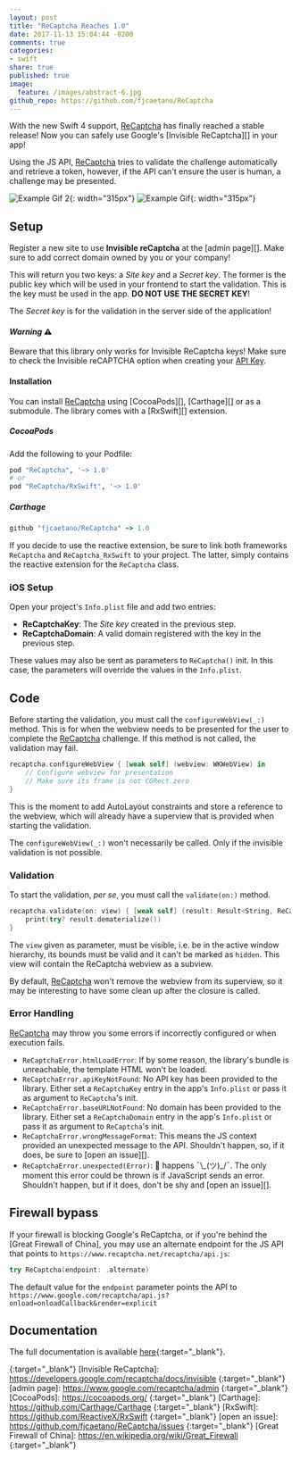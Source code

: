 ```yaml
---
layout: post
title: "ReCaptcha Reaches 1.0"
date: 2017-11-13 15:04:44 -0200
comments: true
categories:
- swift
share: true
published: true
image:
  feature: /images/abstract-6.jpg
github_repo: https://github.com/fjcaetano/ReCaptcha
---
```


With the new Swift 4 support, [ReCaptcha][] has finally reached a stable release!
Now you can safely use Google's [Invisible ReCaptcha][] in your app!

Using the JS API, [ReCaptcha][] tries to validate the challenge automatically and
retrieve a token, however, if the API can't ensure the user is human, a challenge
may be presented.

![Example Gif 2](https://raw.githubusercontent.com/fjcaetano/ReCaptcha/master/example2.gif){: width="315px"}
![Example Gif](https://raw.githubusercontent.com/fjcaetano/ReCaptcha/master/example.gif){: width="315px"}

<!-- more -->

## Setup

Register a new site to use __Invisible reCaptcha__ at the [admin page][]. Make sure
to add correct domain owned by you or your company!

This will return you two keys: a _Site key_ and a _Secret key_. The former is the
public key which will be used in your frontend to start the validation. This is
the key must be used in the app. **DO NOT USE THE SECRET KEY**!

The _Secret key_ is for the validation in the server side of the application!

#### _Warning_ ⚠️

Beware that this library only works for Invisible ReCaptcha keys! Make sure to
check the Invisible reCAPTCHA option when creating your [API Key](https://www.google.com/recaptcha/admin).

#### Installation

You can install [ReCaptcha][] using [CocoaPods][], [Carthage][] or as a submodule.
The library comes with a [RxSwift][] extension.

##### CocoaPods

Add the following to your Podfile:

``` ruby
pod "ReCaptcha", '~> 1.0'
# or
pod "ReCaptcha/RxSwift", '~> 1.0'
```

##### Carthage

``` ruby
github "fjcaetano/ReCaptcha" ~> 1.0
```

If you decide to use the reactive extension, be sure to link both frameworks
`ReCaptcha` and `ReCaptcha_RxSwift` to your project. The latter, simply contains
the reactive extension for the `ReCaptcha` class.

### iOS Setup

Open your project's `Info.plist` file and add two entries:

- **ReCaptchaKey**: The _Site key_ created in the previous step.
- **ReCaptchaDomain**: A valid domain registered with the key in the previous step.

These values may also be sent as parameters to `ReCaptcha()` init. In this case,
the parameters will override the values in the `Info.plist`.

## Code

Before starting the validation, you must call the `configureWebView(_:)` method.
This is for when the webview needs to be presented for the user to complete the
[ReCaptcha][] challenge. If this method is not called, the validation may fail.

``` swift
recaptcha.configureWebView { [weak self] (webview: WKWebView) in
    // Configure webview for presentation
    // Make sure its frame is not CGRect.zero
}
```

This is the moment to add AutoLayout constraints and store a reference to the webview,
which will already have a superview that is provided when starting the validation.

The `configureWebView(_:)` won't necessarily be called. Only if the invisible
validation is not possible.

### Validation

To start the validation, _per se_, you must call the `validate(on:)` method.

``` swift
recaptcha.validate(on: view) { [weak self] (result: Result<String, ReCaptchaError>) in
    print(try? result.dematerialize())
}
```

The `view` given as parameter, must be visible, i.e. be in the active window
hierarchy, its bounds must be valid and it can't be marked as `hidden`. This view
will contain the ReCaptcha webview as a subview.

By default, [ReCaptcha][] won't remove the webview from its superview, so it may
be interesting to have some clean up after the closure is called.

### Error Handling

[ReCaptcha][] may throw you some errors if incorrectly configured or when execution
fails.

- `ReCaptchaError.htmlLoadError`: If by some reason, the library's bundle is
unreachable, the template HTML won't be loaded.
- `ReCaptchaError.apiKeyNotFound`: No API key has been provided to the library.
Either set a `ReCaptchaKey` entry in the app's `Info.plist` or pass it as argument
to `ReCaptcha`'s init.
- `ReCaptchaError.baseURLNotFound`: No domain has been provided to the library.
Either set a `ReCaptchaDomain` entry in the app's `Info.plist` or pass it as
argument to `ReCaptcha`'s init.
- `ReCaptchaError.wrongMessageFormat`: This means the JS context provided an
unexpected message to the API. Shouldn't happen, so, if it does, be sure to
[open an issue][].
- `ReCaptchaError.unexpected(Error)`: 💩 happens ¯\\_(ツ)\_/¯. The only moment this
error could be thrown is if JavaScript sends an error. Shouldn't happen, but if
it does, don't be shy and [open an issue][].

## Firewall bypass

If your firewall is blocking Google's ReCaptcha, or if you're behind the [Great
Firewall of China], you may use an alternate endpoint for the JS API that points
to `https://www.recaptcha.net/recaptcha/api.js`:

``` swift
try ReCaptcha(endpoint: .alternate)
```

The default value for the `endpoint` parameter points the API to `https://www.google.com/recaptcha/api.js?onload=onloadCallback&render=explicit`

## Documentation

The full documentation is available [here](http://fjcaetano.github.io/ReCaptcha){:target="\_blank"}.

[ReCaptcha]: https://github.com/fjcaetano/ReCaptcha
{:target="\_blank"}
[Invisible ReCaptcha]: https://developers.google.com/recaptcha/docs/invisible
{:target="\_blank"}
[admin page]: https://www.google.com/recaptcha/admin
{:target="\_blank"}
[CocoaPods]: https://cocoapods.org/
{:target="\_blank"}
[Carthage]: https://github.com/Carthage/Carthage
{:target="\_blank"}
[RxSwift]: https://github.com/ReactiveX/RxSwift
{:target="\_blank"}
[open an issue]: https://github.com/fjcaetano/ReCaptcha/issues
{:target="\_blank"}
[Great Firewall of China]: https://en.wikipedia.org/wiki/Great_Firewall
{:target="\_blank"}
